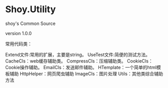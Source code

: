 Shoy.Utility
============

shoy's Common Source

version 1.0.0

常用代码类：

Extend文件:常用的扩展，主要是string。
UseTest文件:简便的测试方法。
CacheCls：web缓存辅助类。
CompressCls：压缩辅助类。
CookieCls：Cookie操作辅助。
EmailCls：发送邮件辅助。
HTemplate：一个简单的html模板辅助
HttpHelper：网页爬虫辅助
ImageCls：图片处理
Utils：其他类综合辅助方法
